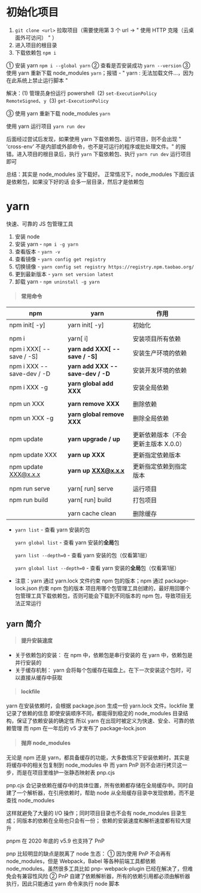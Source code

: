 # 初始化项目

1. `git clone <url>` 拉取项目（需要使用第 3 个 url → " 使用 HTTP 克隆（云桌面外可访问） " ）
2. 进入项目的根目录
3. 下载依赖包 `npm i`



① 安装 yarn `npm i --global yarn`
② 查看是否安装成功 `yarn --version`
③ 使用 yarn 重新下载 node_modules `yarn`；报错 - " yarn : 无法加载文件…，因为在此系统上禁止运行脚本 "

   解决：(1) 管理员身份运行 powershell
​    (2) `set-ExecutionPolicy RemoteSigned`、`y`
​    (3) `get-ExecutionPolicy`

③ 使用 yarn 重新下载 node_modules `yarn`

使用 yarn 运行项目 `yarn run dev`

后面经过尝试后发现，如果使用 yarn 下载依赖包、运行项目，则不会出现 " ‘cross-env’ 不是内部或外部命令，也不是可运行的程序或批处理文件。" 的报错。进入项目的根目录后，执行 `yarn` 下载依赖包、执行 `yarn run dev` 运行项目即可

总结：其实是 node_modules 没下载好。
正常情况下，node_modules 下面应该是依赖包，如果没下好的话 会多一层目录，然后才是依赖包

# yarn

快速、可靠的 JS 包管理工具

1. 安装 node
2. 安装 yarn - `npm i -g yarn`
3. 查看版本 - `yarn -v`
4. 查看镜像 - `yarn config get registry`
5. 切换镜像 - `yarn config set registry https://registry.npm.taobao.org/`
5. 更到最新版本 - `yarn set version latest`
6. 卸载 yarn - `npm uninstall -g yarn`

> #### 常用命令

| npm                       | yarn                             | 作用                                 |
| ------------------------- | -------------------------------- | ------------------------------------ |
| npm init[ -y]             | yarn init[ -y]                   | 初始化                               |
|                           |                                  |                                      |
| npm i                     | yarn[ i]                         | 安装项目所有依赖                     |
| npm i XXX[ --save / -S]   | **yarn add XXX[ --save / -S]**   | 安装生产环境的依赖                   |
| npm i XXX --save-dev / -D | **yarn add XXX --save-dev / -D** | 安装开发环境的依赖                   |
| npm i XXX -g              | **yarn global add XXX**          | 安装全局依赖                         |
|                           |                                  |                                      |
| npm un XXX                | **yarn remove XXX**              | 删除依赖                             |
| npm un XXX -g             | **yarn global remove XXX**       | 删除全局依赖                         |
|                           |                                  |                                      |
| npm update                | **yarn upgrade / up**            | 更新依赖版本（不会更新主版本 X.0.0） |
| npm update XXX            | **yarn up XXX**                  | 更新指定依赖版本                     |
| npm update XXX@x.x.x      | **yarn up XXX@x.x.x**            | 更新指定依赖到指定版本               |
|                           |                                  |                                      |
| npm run serve             | yarn[ run] serve                 | 运行项目                             |
| npm run build             | yarn[ run] build                 | 打包项目                             |
|                           |                                  |                                      |
|                           | yarn cache clean                 | 删除缓存                             |

- `yarn list` - 查看 yarn 安装的包

  `yarn global list` - 查看 yarn 安装的**全局**包

  `yarn list --depth=0` - 查看 yarn 安装的包（仅看第1层）

  `yarn global list --depth=0` - 查看 yarn 安装的**全局**包（仅看第1层）
  
- 注意：yarn 通过 yarn.lock 文件约束 npm 包的版本；npm 通过 package-lock.json 约束 npm 包的版本
  项目用哪个包管理工具创建的，最好用回哪个包管理工具下载依赖包，否则可能会下载到不同版本的 npm 包，导致项目无法正常运行

## yarn 简介

> #### 提升安装速度

- 关于依赖包的安装：
  在 npm 中，依赖包是串行安装的
  在 yarn 中，依赖包是并行安装的
- 关于缓存机制：
  yarn 会将每个包缓存在磁盘上。在下一次安装这个包时，可以直接从缓存中获取

> #### lockfile

yarn 在安装依赖时，会根据 package.json 生成一份 yarn.lock 文件。lockfile 里记录了依赖的信息
即使安装顺序不同，都能得到稳定的 node_modules 目录结构，保证了依赖安装的确定性
所以 yarn 在出现时被定义为快速、安全、可靠的依赖管理
而 npm 在一年后的 v5 才发布了 package-lock.json

> #### 抛弃 node_modules

无论是 npm 还是 yarn，都具备缓存的功能，大多数情况下安装依赖时，其实是将缓存中的相关包复制到 node_modules  中
而 yarn PnP 则不会进行拷贝这一步，而是在项目里维护一张静态映射表 pnp.cjs

pnp.cjs 会记录依赖在缓存中的具体位置，所有依赖都存储在全局缓存中。同时自建了一个解析器，在引用依赖时，帮助 node 从全局缓存目录中发现依赖，而不是查找 node_modules

这样就避免了大量的 I/O 操作；同时项目目录也不会有 node_modules 目录生成；同版本的依赖在全局也只会有一份；
依赖的安装速度和解析速度都有较大提升

pnpm 在 2020 年底的 v5.9 也支持了 PnP

pnp 比较明显的缺点是脱离了 node 生态：
① 因为使用 PnP 不会再有 node_modules，但是 Webpack，Babel 等各种前端工具都依赖 node_modules。虽然很多工具比如 pnp-  webpack-plugin 已经在解决了，但难免会有兼容性风险
② PnP 自建了依赖解析器，所有的依赖引用都必须由解析器执行，因此只能通过 yarn 命令来执行 node 脚本

